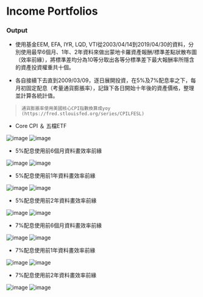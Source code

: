 # Income Portfolios

### Output

* 使用基金EEM, EFA, IYR, LQD, VTI從2003/04/14到2019/04/30的資料，分別使用最早6個月、1年、2年資料來做出蒙地卡羅資產報酬/標準差點狀散布圖（效率前緣），將標準差均分為10等分取出各等分標準差下最大報酬率所隱含的資產投資權重共十個。

* 各自接續下去直到2009/03/09，逐日展開投資，在5%及7%配息率之下，每月初固定配息（考量通貨膨脹率），記錄下各日開始十年後的資產價格，整理並計算各統計值。
>     通貨膨脹率使用美國核心CPI指數換算成yoy (https://fred.stlouisfed.org/series/CPILFESL)

* Core CPI ＆ 五檔ETF

![image](https://github.com/kanglee83/Python-Program/blob/master/107-2%20Studies%20of%20Robo%20Advisors/HW4%20Income%20Portfolios/Inputs/CPI.png)
![image](https://github.com/kanglee83/Python-Program/blob/master/107-2%20Studies%20of%20Robo%20Advisors/HW4%20Income%20Portfolios/Inputs/ETFs.png)

* 5%配息使用前6個月資料畫效率前緣

![image](https://github.com/kanglee83/Python-Program/blob/master/107-2%20Studies%20of%20Robo%20Advisors/HW4%20Income%20Portfolios/Scatter_graph/five_percent_six_months_IP_MC.png)
![image](https://github.com/kanglee83/Python-Program/blob/master/107-2%20Studies%20of%20Robo%20Advisors/HW4%20Income%20Portfolios/Result_form/five_percent_six_months_IP.png)

* 5%配息使用前1年資料畫效率前緣

![image](https://github.com/kanglee83/Python-Program/blob/master/107-2%20Studies%20of%20Robo%20Advisors/HW4%20Income%20Portfolios/Scatter_graph/five_percent_one_year_IP_MC.png)
![image](https://github.com/kanglee83/Python-Program/blob/master/107-2%20Studies%20of%20Robo%20Advisors/HW4%20Income%20Portfolios/Result_form/five_percent_one_year_IP.png)

* 5%配息使用前2年資料畫效率前緣

![image](https://github.com/kanglee83/Python-Program/blob/master/107-2%20Studies%20of%20Robo%20Advisors/HW4%20Income%20Portfolios/Scatter_graph/five_percent_two_years_IP_MC.png)
![image](https://github.com/kanglee83/Python-Program/blob/master/107-2%20Studies%20of%20Robo%20Advisors/HW4%20Income%20Portfolios/Result_form/five_percent_two_years_IP.png)

* 7%配息使用前6個月資料畫效率前緣

![image](https://github.com/kanglee83/Python-Program/blob/master/107-2%20Studies%20of%20Robo%20Advisors/HW4%20Income%20Portfolios/Scatter_graph/seven_percent_six_months_IP_MC.png)
![image](https://github.com/kanglee83/Python-Program/blob/master/107-2%20Studies%20of%20Robo%20Advisors/HW4%20Income%20Portfolios/Result_form/seven_percent_six_months_IP.png)

* 7%配息使用前1年資料畫效率前緣

![image](https://github.com/kanglee83/Python-Program/blob/master/107-2%20Studies%20of%20Robo%20Advisors/HW4%20Income%20Portfolios/Scatter_graph/seven_percent_one_year_IP_MC.png)
![image](https://github.com/kanglee83/Python-Program/blob/master/107-2%20Studies%20of%20Robo%20Advisors/HW4%20Income%20Portfolios/Result_form/seven_percent_one_year_IP.png)

* 7%配息使用前2年資料畫效率前緣

![image](https://github.com/kanglee83/Python-Program/blob/master/107-2%20Studies%20of%20Robo%20Advisors/HW4%20Income%20Portfolios/Scatter_graph/seven_percent_two_years_IP_MC.png)
![image](https://github.com/kanglee83/Python-Program/blob/master/107-2%20Studies%20of%20Robo%20Advisors/HW4%20Income%20Portfolios/Result_form/seven_percent_two_years_IP.png)

